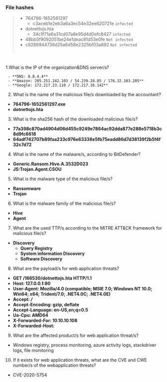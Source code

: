 
### File hashes

> - 764796-1652561297
>     - c3aceb1e2eb3a6a3ec54e32ee620721e `infected`
> - dotnettojs.hta
>    - 34c1f71a6a31cd07a8e95d4d0efc8427 `infected`
> - 48bb5f9092051be24e1deac81d53e0fe `Not infected`
> - c9286944736d25a6d58e2325bf03a892 `Not infected`
<br><br>
#
1.What is the IP of the organization&DNS server/s?
```
 - **DNS: 8.8.4.4**
 - **Amazon: 205.251.242.103 / 54.239.28.85 / 176.32.103.205**
 - **Google: 172.217.23.110 / 172.217.16.142**
```
2. What is the name of the malicious file/s downloaded by the accountant?

- **764796-1652561297.exe**
- **dotnettojs.hta**

3. What is the sha256 hash of the downloaded malicious file/s?

- **77a398c870ad4904d06d455c9249e7864ac92dda877e288e5718b3c8d9fc6618**
- **64adf742707b89faa233c976e63338e5fb75eadd86d7d38139f2b5f4f32c7d72**

4. What is the name of the malware/s, according to BitDefender?

- **Generic.Ransom.Hive.A.3532D023**
- **JS:Trojan.Agent.CSOU**

5. What is the malware type of the malicious file/s?

- **Ransomware**
- **Trojan**

6. What is the malware family of the malicious file/s?

- **Hive**
- **Agent**

7. What are the used TTP/s according to the MITRE ATT&CK framework for malicious file/s?

- **Discovery**
    - **Query Registry**
    - **System information Discovery**
    - **Software Discovery**

8. What are the payload/s for web application threats?

- **GET /166530/dotnettojs.hta HTTP/1.1**
- **Host: 127.0.0.1:80**
- **User-Agent: Mozilla/4.0 (compatible; MSIE 7.0; Windows NT 10.0; Win64; x64; Trident/7.0; .NET4.0C; .NET4.0E)**
- **Accept: */***
- **Accept-Encoding: gzip, deflate**
- **Accept-Language: en-US,en;q=0.5**
- **Ua-Cpu: AMD64**
- **X-Forwarded-For: 10.10.10.108**
- **X-Forwarded-Host:**

9. What are the affected product/s for web application threat/s?

- Windows registry, process monitoring, azure activity logs, stackdriver logs, file monitoring

10. If it exists for web application threats, what are the CVE and CWE number/s of the webapplication threats?

- CVE-2020-5754